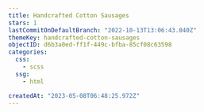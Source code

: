 ```yaml
---
title: Handcrafted Cotton Sausages
stars: 1
lastCommitOnDefaultBranch: "2022-10-13T13:06:43.040Z"
themeKey: handcrafted-cotton-sausages
objectID: d6b3a0ed-ff1f-449c-bfba-85cf08c63598
categories:
  css:
    - scss
  ssg:
    - html

createdAt: "2023-05-08T06:48:25.972Z"
---
```

